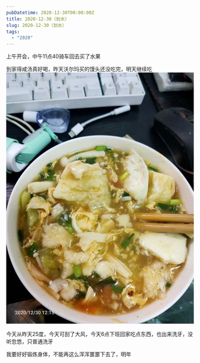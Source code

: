 ```yaml
---
pubDatetime: 2020-12-30T00:00:00Z
title: 2020-12-30（划水）
slug: 2020-12-30（划水）
tags:
  - "2020"
---
```


上午开会，中午11点40骑车回去买了水果

到家得咸汤真好喝，昨天沃尔玛买的馒头还没吃完，明天继续吃![](../../img/6904315-841f90d26ae9ed8c.jpg)

今天从昨天25度，今天可刮了大风，今天6点下班回家吃点东西，也出来洗牙，没听忽悠，只普通洗牙

我要好好锻炼身体，不能再这么浑浑噩噩下去了，明年
